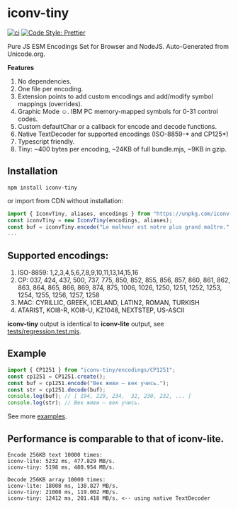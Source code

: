 # iconv-tiny

[![ci](https://github.com/vip-delete/iconv-tiny/actions/workflows/ci.yaml/badge.svg)](https://github.com/vip-delete/iconv-tiny/actions/workflows/ci.yaml)
[![Code Style: Prettier](https://img.shields.io/badge/code_style-prettier-ff69b4.svg)](https://github.com/prettier/prettier)

Pure JS ESM Encodings Set for Browser and NodeJS. Auto-Generated from Unicode.org.

**Features**
1. No dependencies.
2. One file per encoding.
3. Extension points to add custom encodings and add/modify symbol mappings (overrides).
4. Graphic Mode ☺. IBM PC memory-mapped symbols for 0-31 control codes.
5. Custom defaultChar or a callback for encode and decode functions.
6. Native TextDecoder for supported encodings (ISO-8859-* and CP125*)
7. Typescript friendly.
8. Tiny: ~400 bytes per encoding, ~24KB of full bundle.mjs, ~9KB in gzip.

## Installation

```
npm install iconv-tiny
```

or import from CDN without installation:
```javascript
import { IconvTiny, aliases, encodings } from "https://unpkg.com/iconv-tiny@1.0.0/dist/iconv-tiny.bundle.mjs";
const iconvTiny = new IconvTiny(encodings, aliases);
const buf = iconvTiny.encode("Le malheur est notre plus grand maître.", "cp1252")
...
```

## Supported encodings:

1. ISO-8859: 1,2,3,4,5,6,7,8,9,10,11,13,14,15,16
2. CP: 037, 424, 437, 500, 737, 775, 850, 852, 855, 856, 857, 860, 861, 862, 863, 864, 865, 866, 869, 874, 875, 1006, 1026, 1250, 1251, 1252, 1253, 1254, 1255, 1256, 1257, 1258
3. MAC: CYRILLIC, GREEK, ICELAND, LATIN2, ROMAN, TURKISH
4. ATARIST, KOI8-R, KOI8-U, KZ1048, NEXTSTEP, US-ASCII

**iconv-tiny** output is identical to **iconv-lite** output, see [tests/regression.test.mjs](tests/regression.test.mjs).

## Example

```javascript
import { CP1251 } from "iconv-tiny/encodings/CP1251";
const cp1251 = CP1251.create();
const buf = cp1251.encode("Век живи — век учись.");
const str = cp1251.decode(buf);
console.log(buf); // [ 194, 229, 234,  32, 230, 232, ... ]
console.log(str); // Век живи — век учись.
```

See more [examples](examples).

## Performance is comparable to that of iconv-lite.

```
Encode 256KB text 10000 times:
iconv-lite: 5232 ms, 477.829 MB/s.
iconv-tiny: 5198 ms, 480.954 MB/s.

Decode 256KB array 10000 times:
iconv-lite: 18008 ms, 138.827 MB/s.
iconv-tiny: 21008 ms, 119.002 MB/s.
iconv-tiny: 12412 ms, 201.418 MB/s. <-- using native TextDecoder
```
